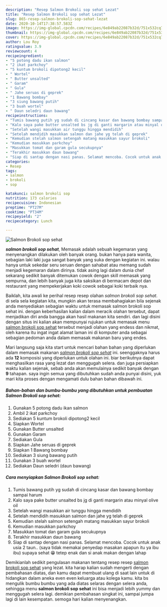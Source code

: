 ```yaml
---
description: "Resep Salmon Brokoli sop sehat Lezat"
title: "Resep Salmon Brokoli sop sehat Lezat"
slug: 865-resep-salmon-brokoli-sop-sehat-lezat
date: 2020-10-14T17:38:57.583Z
image: https://img-global.cpcdn.com/recipes/6e849ab22087b32d/751x532cq70/salmon-brokoli-sop-sehat-foto-resep-utama.jpg
thumbnail: https://img-global.cpcdn.com/recipes/6e849ab22087b32d/751x532cq70/salmon-brokoli-sop-sehat-foto-resep-utama.jpg
cover: https://img-global.cpcdn.com/recipes/6e849ab22087b32d/751x532cq70/salmon-brokoli-sop-sehat-foto-resep-utama.jpg
author: Lou Roy
ratingvalue: 3.9
reviewcount: 4
recipeingredient:
- "5 potong dadu ikan salmon"
- "2 ikat parkchoy"
- "5 kuntum brokoli dipotong2 kecil"
- " Wortel"
- " Butter unsalted"
- " Garam"
- " Gula"
- " Jahe seruas di geprek"
- "1 Bawang bombay"
- "3 siung bawang putih"
- "3 buah wortel"
- " Daun seledri daun bawang"
recipeinstructions:
- "Tumis bawang putih yg sudah di cincang kasar dan bawang bombay sampai harum"
- "Kalo saya pake butter unsalted bs jg di ganti margarin atau minyal olive oil"
- "Setelah wangi masukkan air tunggu hingga mendidih"
- "Setelah mendidih masukkan salmon dan jahe yg telah di geprek"
- "Kemudian stelah salmon setengah matang masukkan sayur brokoli"
- "Kemudian masukkan parkchoy"
- "Masukkan tomat dan garam gula secukupnya"
- "Terakhir masukkan daun bawang"
- "Siap di santap dengan nasi panas. Selamat mencoba. Cocok untuk anak usia 2 taun.. (saya tidak memakai penyedap masakan apapun itu ya ibu ibu) supaya sehat 😁 tetep enak dan si anak makan dengan lahap"
categories:
- Resep
tags:
- salmon
- brokoli
- sop

katakunci: salmon brokoli sop 
nutrition: 173 calories
recipecuisine: Indonesian
preptime: "PT27M"
cooktime: "PT34M"
recipeyield: "2"
recipecategory: Lunch

---
```



![Salmon Brokoli sop sehat](https://img-global.cpcdn.com/recipes/6e849ab22087b32d/751x532cq70/salmon-brokoli-sop-sehat-foto-resep-utama.jpg)

<b><i>salmon brokoli sop sehat</i></b>, Memasak adalah sebuah kegemaran yang menyenangkan dilakukan oleh banyak orang. bukan hanya para wanita, sebagian laki laki juga sangat banyak yang suka dengan kegiatan ini. walau hanya untuk sekedar seru seruan dengan sahabat atau memang sudah menjadi kegemaran dalam dirinya. tidak asing lagi dalam dunia chef sekarang sedikit banyak ditemukan cowok dengan skill memasak yang sempurna, dan lebih banyak juga kita saksikan di bermacam depot dan restaurant yang mempekerjakan koki cowok sebagai koki terbaik nya.



Baiklah, kita awali ke perihal resep resep olahan <i>salmon brokoli sop sehat</i>. di sela sela kegiatan kita, mungkin akan terasa membahagiakan bila sejenak anda menyediakan sebagian waktu untuk memasak salmon brokoli sop sehat ini. dengan keberhasilan kalian dalam meracik olahan tersebut, dapat menjadikan diri anda bangga akan hasil makanan kita sendiri. dan lagi disini dengan situs ini kalian akan mempunyai rujukan untuk memasak menu <u>salmon brokoli sop sehat</u> tersebut menjadi olahan yang endess dan nikmat, oleh karena itu ingat ingat alamat laman ini di komputer anda sebagai sebagian pedoman anda dalam memasak makanan baru yang endes.


Mari langsung saja kita start untuk mencari bahan bahan yang diperlukan dalam memasak makanan <u><i>salmon brokoli sop sehat</i></u> ini. seenggaknya harus ada <b>12</b> komposisi yang diperlukan untuk olahan ini. biar berikutnya dapat menghasilkan rasa yang lezat dan menggugah selera. dan juga persiapkan waktu kalian sejenak, sebab anda akan memulainya sedikit banyak dengan <b>9</b> tahapan. saya ingin semua yang dibutuhkan sudah anda punyai disini, yuk mari kita proses dengan mengamati dulu bahan bahan dibawah ini.

<!--inarticleads1-->

##### Bahan-bahan dan bumbu-bumbu yang dibutuhkan untuk pembuatan Salmon Brokoli sop sehat:

1. Gunakan 5 potong dadu ikan salmon
1. Ambil 2 ikat parkchoy
1. Sediakan 5 kuntum brokoli dipotong2 kecil
1. Siapkan  Wortel
1. Gunakan  Butter unsalted
1. Gunakan  Garam
1. Sediakan  Gula
1. Siapkan  Jahe seruas di geprek
1. Siapkan 1 Bawang bombay
1. Sediakan 3 siung bawang putih
1. Gunakan 3 buah wortel
1. Sediakan  Daun seledri (daun bawang)




<!--inarticleads2-->

##### Cara menyiapkan Salmon Brokoli sop sehat:

1. Tumis bawang putih yg sudah di cincang kasar dan bawang bombay sampai harum
1. Kalo saya pake butter unsalted bs jg di ganti margarin atau minyal olive oil
1. Setelah wangi masukkan air tunggu hingga mendidih
1. Setelah mendidih masukkan salmon dan jahe yg telah di geprek
1. Kemudian stelah salmon setengah matang masukkan sayur brokoli
1. Kemudian masukkan parkchoy
1. Masukkan tomat dan garam gula secukupnya
1. Terakhir masukkan daun bawang
1. Siap di santap dengan nasi panas. Selamat mencoba. Cocok untuk anak usia 2 taun.. (saya tidak memakai penyedap masakan apapun itu ya ibu ibu) supaya sehat 😁 tetep enak dan si anak makan dengan lahap




Demikianlah sedikit pengulasan makanan tentang resep resep <u>salmon brokoli sop sehat</u> yang lezat. kita harap kalian sudah mengerti dengan pembahasan diatas, dan kamu dapat membuat ulang di saat lain untuk di hidangkan dalam aneka even even keluarga atau kolega kamu. kita bs mengulik bumbu bumbu yang ada diatas selaras dengan selera anda, sehingga menu <b>salmon brokoli sop sehat</b> ini bisa menjadi lebih yummy dan menggugah selera lagi. demikian pembahasan singkat ini, sampai jumpa lagi di lain kesempatan. semoga hari kalian menyenangkan.

